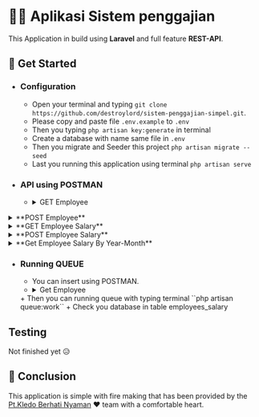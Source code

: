 # 👨‍💻 Aplikasi Sistem penggajian

This Application in build using **Laravel** and full feature **REST-API**.

## 📍 Get Started

+ ### Configuration
    + Open your terminal and typing ``git clone https://github.com/destroylord/sistem-penggajian-simpel.git``.
    + Please copy and paste file ``.env.example`` to ``.env``
    + Then you typing ``php artisan key:generate`` in terminal
    + Create a database with name same file in ``.env``
    + Then you migrate and Seeder this project ``php artisan migrate --seed``
    + Last you running this application using terminal ``php artisan serve``

+ ### API using POSTMAN

    + <details><summary>GET Employee</summary>

        1. Endpoint: http://127.0.0.1:8000/api/v1/employee
        2. Method : GET
        3. ScreenShot: 
        ![Employee!](/public/images/API/Get-employee.PNG "Get Employee")

        </details>

<details><summary>**POST Employee**</summary>

1. Endpoint: http://127.0.0.1:8000/api/v1/employee
2. Method : POST
3. Header : 
    + Key = Accepted
    + Value = application/json
4. ScreenShot: 
![Employee Post!](/public/images/API/Post-employee.PNG "Post Employee")

</details>

<details><summary>**GET Employee Salary**</summary>

1. Endpoint: http://127.0.0.1:8000/api/v1/employee/salary
2. Method : GET
3. ScreenShot: 
![Employee!](/public/images/API/Get-employee-Salary.PNG "Get Employee Salary")

</details>

<details><summary>**POST Employee Salary**</summary>

1. Endpoint: http://127.0.0.1:8000/api/v1/employee/salary/store
2. Method : POST
3. Header : 
    + Key = Accepted
    + Value = application/json
4. ScreenShot: 
![Employee!](/public/images/API/Post-employee-Salary.PNG "Post Employee Salary")

</details>

<details><summary>**Get Employee Salary By Year-Month**</summary>

1. Endpoint: http://127.0.0.1:8000/api/v1/employee/salary/2015/02
2. Method : GET
3. ScreenShot: 
![Employee!](/public/images/API/GetSalaryByYearMonth "Get Employee Salary Year Month")

</details>



+ ### Running QUEUE
    + You can insert using POSTMAN.
    + <details><summary>Get Employee</summary>
       ![Batch](/public/images/Batch.PNG "Batch")
    </details>
    + Then you can running queue with typing terminal ``php artisan queue:work``
    + Check you database in table employees_salary

## Testing 

Not finished yet 😥

## 📎 Conclusion

This application is simple with fire making that has been provided by the [Pt.Kledo Berhati Nyaman](https://kledo.com/) ❤️ team with a comfortable heart.
